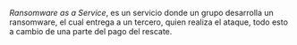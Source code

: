 _Ransomware as a Service_, es un servicio donde un grupo desarrolla un ransomware, el cual entrega a un tercero, quien realiza el ataque, todo esto a cambio de una parte del pago del rescate. 